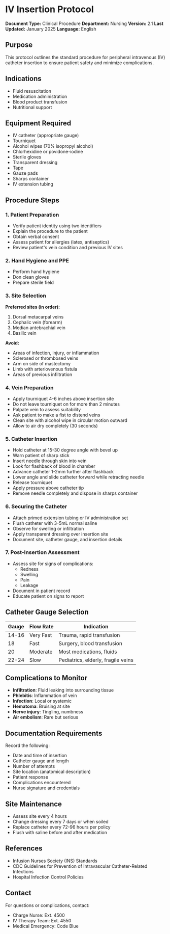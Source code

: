 # IV Insertion Protocol

**Document Type:** Clinical Procedure
**Department:** Nursing
**Version:** 2.1
**Last Updated:** January 2025
**Language:** English

## Purpose
This protocol outlines the standard procedure for peripheral intravenous (IV) catheter insertion to ensure patient safety and minimize complications.

## Indications
- Fluid resuscitation
- Medication administration
- Blood product transfusion
- Nutritional support

## Equipment Required
- IV catheter (appropriate gauge)
- Tourniquet
- Alcohol wipes (70% isopropyl alcohol)
- Chlorhexidine or povidone-iodine
- Sterile gloves
- Transparent dressing
- Tape
- Gauze pads
- Sharps container
- IV extension tubing

## Procedure Steps

### 1. Patient Preparation
- Verify patient identity using two identifiers
- Explain the procedure to the patient
- Obtain verbal consent
- Assess patient for allergies (latex, antiseptics)
- Review patient's vein condition and previous IV sites

### 2. Hand Hygiene and PPE
- Perform hand hygiene
- Don clean gloves
- Prepare sterile field

### 3. Site Selection
**Preferred sites (in order):**
1. Dorsal metacarpal veins
2. Cephalic vein (forearm)
3. Median antebrachial vein
4. Basilic vein

**Avoid:**
- Areas of infection, injury, or inflammation
- Sclerosed or thrombosed veins
- Arm on side of mastectomy
- Limb with arteriovenous fistula
- Areas of previous infiltration

### 4. Vein Preparation
- Apply tourniquet 4-6 inches above insertion site
- Do not leave tourniquet on for more than 2 minutes
- Palpate vein to assess suitability
- Ask patient to make a fist to distend veins
- Clean site with alcohol wipe in circular motion outward
- Allow to air dry completely (30 seconds)

### 5. Catheter Insertion
- Hold catheter at 15-30 degree angle with bevel up
- Warn patient of sharp stick
- Insert needle through skin into vein
- Look for flashback of blood in chamber
- Advance catheter 1-2mm further after flashback
- Lower angle and slide catheter forward while retracting needle
- Release tourniquet
- Apply pressure above catheter tip
- Remove needle completely and dispose in sharps container

### 6. Securing the Catheter
- Attach primed extension tubing or IV administration set
- Flush catheter with 3-5mL normal saline
- Observe for swelling or infiltration
- Apply transparent dressing over insertion site
- Document site, catheter gauge, and insertion details

### 7. Post-Insertion Assessment
- Assess site for signs of complications:
  - Redness
  - Swelling
  - Pain
  - Leakage
- Document in patient record
- Educate patient on signs to report

## Catheter Gauge Selection
| Gauge | Flow Rate | Indication |
|-------|-----------|------------|
| 14-16 | Very Fast | Trauma, rapid transfusion |
| 18 | Fast | Surgery, blood transfusion |
| 20 | Moderate | Most medications, fluids |
| 22-24 | Slow | Pediatrics, elderly, fragile veins |

## Complications to Monitor
- **Infiltration**: Fluid leaking into surrounding tissue
- **Phlebitis**: Inflammation of vein
- **Infection**: Local or systemic
- **Hematoma**: Bruising at site
- **Nerve injury**: Tingling, numbness
- **Air embolism**: Rare but serious

## Documentation Requirements
Record the following:
- Date and time of insertion
- Catheter gauge and length
- Number of attempts
- Site location (anatomical description)
- Patient response
- Complications encountered
- Nurse signature and credentials

## Site Maintenance
- Assess site every 4 hours
- Change dressing every 7 days or when soiled
- Replace catheter every 72-96 hours per policy
- Flush with saline before and after medication

## References
- Infusion Nurses Society (INS) Standards
- CDC Guidelines for Prevention of Intravascular Catheter-Related Infections
- Hospital Infection Control Policies

## Contact
For questions or complications, contact:
- Charge Nurse: Ext. 4500
- IV Therapy Team: Ext. 4550
- Medical Emergency: Code Blue
